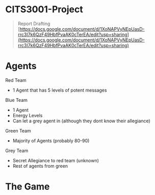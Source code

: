# CITS3001-Project

> Report Drafting
> [https://docs.google.com/document/d/1XoNAPVyNEpUasD-rrc3I7k6QzF49HbfPvaAK0cTerEA/edit?usp=sharing](https://docs.google.com/document/d/1XoNAPVyNEpUasD-rrc3I7k6QzF49HbfPvaAK0cTerEA/edit?usp=sharing)

# Agents
Red Team
- 1 Agent that has 5 levels of potent messages

Blue Team
- 1 Agent 
- Energy Levels
- Can let a grey agent in (although they dont know their allegiance)

Green Team
- Majority of Agents (probably 80-90)

Grey Team
- Secret Allegiance to red team (unknown)
- Rest of agents from green

# The Game
